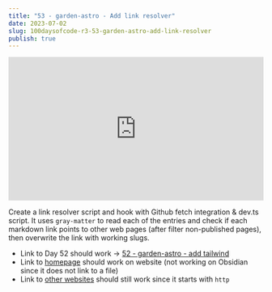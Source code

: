 ```yaml
---
title: "53 - garden-astro - Add link resolver"
date: 2023-07-02
slug: 100daysofcode-r3-53-garden-astro-add-link-resolver
publish: true
---
```


<iframe width="100%" style="aspect-ratio: 16 / 9;" src="https://www.youtube.com/embed/QNxlSBWc09U" title="YouTube video player" frameborder="0" allow="accelerometer; autoplay; clipboard-write; encrypted-media; gyroscope; picture-in-picture; web-share" allowfullscreen></iframe>

Create a link resolver script and hook with Github fetch integration & dev.ts script. It uses `gray-matter` to read each of the entries and check if each markdown link points to other web pages (after filter non-published pages), then overwrite the link with working slugs.

- Link to Day 52 should work -> [52 - garden-astro - add tailwind](1-Projects/100DaysOfCode-R3/52%20-%20garden-astro%20-%20add%20tailwind.md)
- Link to [homepage](/) should work on website (not working on Obsidian since it does not link to a file)
- Link to [other websites](https://narze.live) should still work since it starts with `http`
